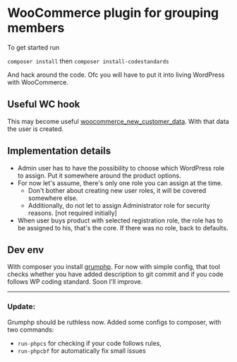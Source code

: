 # WooCommerce plugin for grouping members

To get started run

`composer install` then `composer install-codestandards`

And hack around the code. Ofc you will have to put it into living WordPress with WooCommerce.

## Useful WC hook

This may become useful [woocommerce_new_customer_data](https://woocommerce.github.io/code-reference/files/woocommerce-includes-wc-user-functions.html#source-view.86). With that data the user is created.

## Implementation details

* Admin user has to have the possibility to choose which WordPress role to assign. Put it somewhere around the product options.
* For now let's assume, there's only one role you can assign at the time.
  * Don't bother about creating new user roles, it will be covered somewhere else.
  * Additionally, do not let to assign Administrator role for security reasons. [not required initially]
* When user buys product with selected registration role, the role has to be assigned to his, that's the core. If there was no role, back to defaults.

## Dev env

With composer you install [grumphp](https://github.com/phpro/grumphp/). For now with simple config, that tool checks whether you have added description to git commit and if you code follows WP coding standard. Soon I'll improve.

---

### Update:

Grumphp should be ruthless now. Added some configs to composer, with two commands:
* `run-phpcs` for checking if your code follows rules,
* `run-phpcbf` for automatically fix small issues

